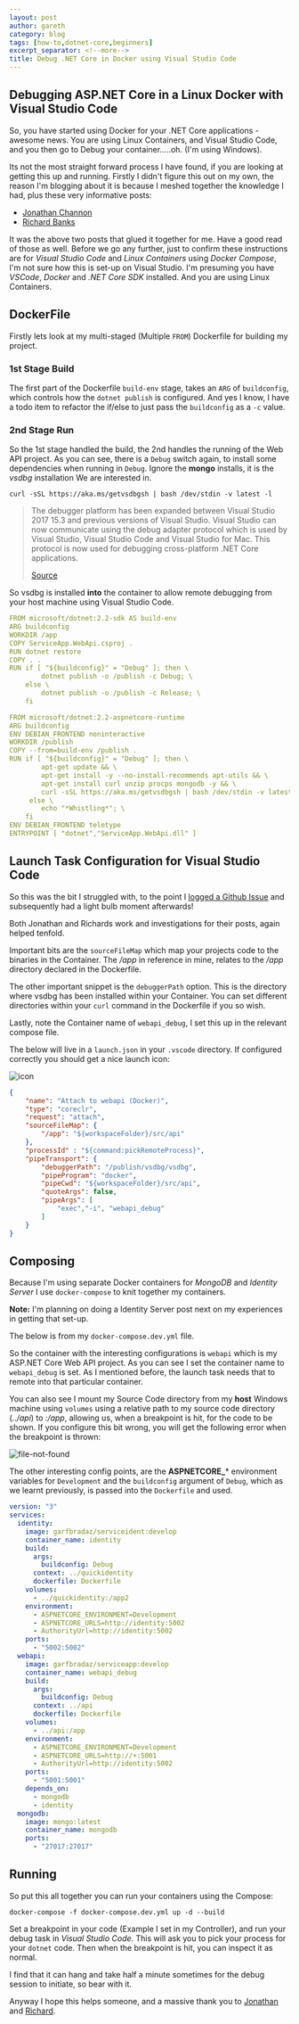```yaml
---
layout: post
author: gareth
category: blog
tags: [how-to,dotnet-core,beginners]
excerpt_separator: <!--more-->
title: Debug .NET Core in Docker using Visual Studio Code
---
```

## Debugging ASP.NET Core in a Linux Docker with Visual Studio Code

So, you have started using Docker for your .NET Core applications - awesome news. You are using Linux Containers, and Visual Studio Code, and you then go to Debug your container.....oh. <!--more--> (I'm using Windows).

Its not the most straight forward process I have found, if you are looking at getting this up and running. Firstly I didn't figure this out on my own, the reason I'm blogging about it is because I meshed together the knowledge I had, plus these very informative posts:

- [Jonathan Channon](http://blog.jonathanchannon.com/2017/06/07/debugging-netcore-docker/)
- [Richard Banks](https://www.richard-banks.org/2018/07/debugging-core-in-docker.html)

It was the above two posts that glued it together for me.  Have a good read of those as well. Before we go any further, just to confirm these instructions are for *Visual Studio Code* and *Linux Containers* using *Docker Compose*, I'm not sure how this is set-up on Visual Studio. I'm presuming you have *VSCode*, *Docker* and *.NET Core SDK* installed. And you are using Linux Containers.

## DockerFile

Firstly lets look at my multi-staged (Multiple `FROM`) Dockerfile for building my project.

### 1st Stage Build

The first part of the Dockerfile `build-env` stage, takes an `ARG` of `buildconfig`, which controls how the `dotnet publish` is configured. And yes I know, I have a todo item to refactor the if/else to just pass the `buildconfig` as a `-c` value.

### 2nd Stage Run

So the 1st stage handled the build, the 2nd handles the running of the Web API project. As you can see, there is a `Debug` switch again, to install some dependencies when running in `Debug`. Ignore the **mongo** installs, it is the *vsdbg* installation We are interested in.

`curl -sSL https://aka.ms/getvsdbgsh | bash /dev/stdin -v latest -l`

>
> The debugger platform has been expanded between Visual Studio 2017 15.3 and
> previous versions of Visual Studio. Visual Studio can now communicate using
> the debug adapter protocol which is used by Visual Studio, Visual Studio Code
> and Visual Studio for Mac. This protocol is now used for debugging
> cross-platform .NET Core applications.
>
> [Source](https://github.com/Microsoft/MIEngine/wiki/Offroad-Debugging-of-.NET-Core-on-Linux---OSX-from-Visual-Studio)

So vsdbg is installed **into** the container to allow remote debugging from your host machine using Visual Studio Code.

```yaml
FROM microsoft/dotnet:2.2-sdk AS build-env
ARG buildconfig
WORKDIR /app
COPY ServiceApp.WebApi.csproj .
RUN dotnet restore
COPY . .
RUN if [ "${buildconfig}" = "Debug" ]; then \
        dotnet publish -o /publish -c Debug; \
    else \
        dotnet publish -o /publish -c Release; \
    fi

FROM microsoft/dotnet:2.2-aspnetcore-runtime
ARG buildconfig
ENV DEBIAN_FRONTEND noninteractive
WORKDIR /publish
COPY --from=build-env /publish .
RUN if [ "${buildconfig}" = "Debug" ]; then \
        apt-get update && \
        apt-get install -y --no-install-recommends apt-utils && \
        apt-get install curl unzip procps mongodb -y && \
        curl -sSL https://aka.ms/getvsdbgsh | bash /dev/stdin -v latest -l /publish/vsdbg; \
     else \
        echo "*Whistling*"; \
    fi
ENV DEBIAN_FRONTEND teletype
ENTRYPOINT [ "dotnet","ServiceApp.WebApi.dll" ]
```

## Launch Task Configuration for Visual Studio Code

So this was the bit I struggled with, to the point I [logged a Github Issue](https://github.com/OmniSharp/omnisharp-vscode/issues/2724) and subsequently had a light bulb moment afterwards!

Both Jonathan and Richards work and investigations for their posts, again helped tenfold.

Important bits are the `sourceFileMap` which map your projects code to the binaries in the Container. The */app* in reference in mine, relates to the */app* directory declared in the Dockerfile.

The other important snippet is the `debuggerPath` option. This is the directory where vsdbg has been installed within your Container. You can set different directories within your `curl` command in the Dockerfile if you so wish.

Lastly, note the Container name of `webapi_debug`, I set this up in the relevant compose file.

The below will live in a `launch.json` in your `.vscode` directory. If configured correctly you should get a nice launch icon:

![icon](/assets/img/posts/debug-vscode-docker.png)

```json
{
    "name": "Attach to webapi (Docker)",
    "type": "coreclr",
    "request": "attach",
    "sourceFileMap": {
        "/app": "${workspaceFolder}/src/api"
    },
    "processId" : "${command:pickRemoteProcess}",
    "pipeTransport": {
        "debuggerPath": "/publish/vsdbg/vsdbg",
        "pipeProgram": "docker",
        "pipeCwd": "${workspaceFolder}/src/api",
        "quoteArgs": false,
        "pipeArgs": [
            "exec","-i", "webapi_debug"
        ]
    }
}
```

## Composing

Because I'm using separate Docker containers for *MongoDB* and *Identity Server* I use `docker-compose` to knit together my containers.

**Note:** I'm planning on doing a Identity Server post next on my experiences in getting that set-up.

The below is from my `docker-compose.dev.yml` file.

So the container with the interesting configurations is `webapi` which is my ASP.NET Core Web API project.  As you can see I set the container name to `webapi_debug` is set. As I mentioned before, the launch task needs that to remote into that particular container.

You can also see I mount my Source Code directory from my **host** Windows machine using `volumes` using a relative path to my source code directory (*../api*) to *:/app*, allowing us, when a breakpoint is hit, for the code to be shown. If you configure this bit wrong, you will get the following error when the breakpoint is thrown:

![file-not-found](/assets/img/posts/not-found-debug.png)

The other interesting config points, are the **ASPNETCORE_*** environment variables for `Development` and the `buildconfig` argument of `Debug`, which as we learnt previously, is passed into the `Dockerfile` and used.

```yaml
version: "3"
services:
  identity:
    image: garfbradaz/serviceident:develop
    container_name: identity
    build:
      args:
        buildconfig: Debug
      context: ../quickidentity
      dockerfile: Dockerfile
    volumes:
      - ../quickidentity:/app2
    environment:
      - ASPNETCORE_ENVIRONMENT=Development
      - ASPNETCORE_URLS=http://identity:5002  
      - AuthorityUrl=http://identity:5002
    ports:
      - "5002:5002"
  webapi:
    image: garfbradaz/serviceapp:develop
    container_name: webapi_debug
    build:
      args:
        buildconfig: Debug
      context: ../api
      dockerfile: Dockerfile
    volumes:
      - ../api:/app
    environment:
      - ASPNETCORE_ENVIRONMENT=Development
      - ASPNETCORE_URLS=http://+:5001
      - AuthorityUrl=http://identity:5002
    ports:
      - "5001:5001"
    depends_on:
      - mongodb
      - identity
  mongodb:
    image: mongo:latest
    container_name: mongodb
    ports:
      - "27017:27017"
```

## Running

So put this all together you can run your containers using the Compose:

`docker-compose -f docker-compose.dev.yml up -d --build`

Set a breakpoint in your code (Example I set in my Controller), and run your debug task in *Visual Studio Code*. This will ask you to pick your process for your `dotnet` code. Then when the breakpoint is hit,  you can inspect it as normal.

I find that it can hang and take half a minute sometimes for the debug session to initiate, so bear with it.

Anyway I hope this helps someone, and a massive thank you to [Jonathan](https://twitter.com/jchannon) and [Richard](https://twitter.com/rbanks54).